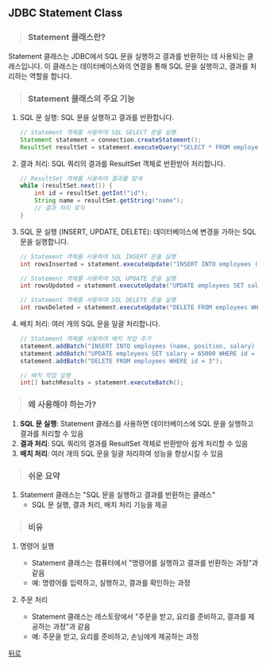 ## JDBC Statement Class
> ### Statement 클래스란?
Statement 클래스는 JDBC에서 SQL 문을 실행하고 결과를 반환하는 데 사용되는 클래스입니다. 이 클래스는 데이터베이스와의 연결을 통해 SQL 문을 실행하고, 결과를 처리하는 역할을 합니다.

> ### Statement 클래스의 주요 기능
1. SQL 문 실행: SQL 문을 실행하고 결과를 반환합니다.
    ```java
    // Statement 객체를 사용하여 SQL SELECT 문을 실행
    Statement statement = connection.createStatement();
    ResultSet resultSet = statement.executeQuery("SELECT * FROM employees");
    ```

2. 결과 처리: SQL 쿼리의 결과를 ResultSet 객체로 반환받아 처리합니다.
    ```java
    // ResultSet 객체를 사용하여 결과를 탐색
    while (resultSet.next()) {
        int id = resultSet.getInt("id");
        String name = resultSet.getString("name");
        // 결과 처리 로직
    }
    ```

3. SQL 문 실행 (INSERT, UPDATE, DELETE): 데이터베이스에 변경을 가하는 SQL 문을 실행합니다.
    ```java
    // Statement 객체를 사용하여 SQL INSERT 문을 실행
    int rowsInserted = statement.executeUpdate("INSERT INTO employees (name, position, salary) VALUES ('John Doe', 'Manager', 50000)");
    
    // Statement 객체를 사용하여 SQL UPDATE 문을 실행
    int rowsUpdated = statement.executeUpdate("UPDATE employees SET salary = 55000 WHERE id = 1");
    
    // Statement 객체를 사용하여 SQL DELETE 문을 실행
    int rowsDeleted = statement.executeUpdate("DELETE FROM employees WHERE id = 1");
    ```

4. 배치 처리: 여러 개의 SQL 문을 일괄 처리합니다.
    ```java
    // Statement 객체를 사용하여 배치 작업 추가
    statement.addBatch("INSERT INTO employees (name, position, salary) VALUES ('Jane Doe', 'Developer', 60000)");
    statement.addBatch("UPDATE employees SET salary = 65000 WHERE id = 2");
    statement.addBatch("DELETE FROM employees WHERE id = 3");
    
    // 배치 작업 실행
    int[] batchResults = statement.executeBatch();
    ```

> ### 왜 사용해야 하는가?
1. **SQL 문 실행**: Statement 클래스를 사용하면 데이터베이스에 SQL 문을 실행하고 결과를 처리할 수 있음
2. **결과 처리**: SQL 쿼리의 결과를 ResultSet 객체로 반환받아 쉽게 처리할 수 있음
3. **배치 처리**: 여러 개의 SQL 문을 일괄 처리하여 성능을 향상시킬 수 있음

> ### 쉬운 요약
1. Statement 클래스는 "SQL 문을 실행하고 결과를 반환하는 클래스"
    - SQL 문 실행, 결과 처리, 배치 처리 기능을 제공

> ### 비유
1. 명령어 실행
    - Statement 클래스는 컴퓨터에서 "명령어를 실행하고 결과를 반환하는 과정"과 같음
    - 예: 명령어를 입력하고, 실행하고, 결과를 확인하는 과정

2. 주문 처리
    - Statement 클래스는 레스토랑에서 "주문을 받고, 요리를 준비하고, 결과를 제공하는 과정"과 같음
    - 예: 주문을 받고, 요리를 준비하고, 손님에게 제공하는 과정

[뒤로](JDBC.md)
